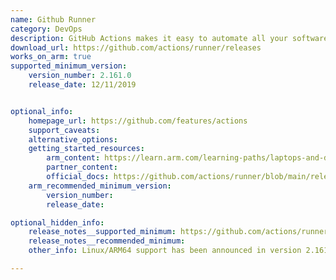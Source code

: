 ```yaml
---
name: Github Runner
category: DevOps
description: GitHub Actions makes it easy to automate all your software workflows, now with world-class CI/CD.
download_url: https://github.com/actions/runner/releases
works_on_arm: true
supported_minimum_version:
    version_number: 2.161.0
    release_date: 12/11/2019


optional_info:
    homepage_url: https://github.com/features/actions
    support_caveats:
    alternative_options:
    getting_started_resources:
        arm_content: https://learn.arm.com/learning-paths/laptops-and-desktops/windows_cicd_github/runner-setup/
        partner_content: 
        official_docs: https://github.com/actions/runner/blob/main/releaseNote.md
    arm_recommended_minimum_version:
        version_number:
        release_date:

optional_hidden_info:
    release_notes__supported_minimum: https://github.com/actions/runner/blob/v2.161.0/releaseNote.md
    release_notes__recommended_minimum: 
    other_info: Linux/ARM64 support has been announced in version 2.161.0 and tar archives are rolled out in the same version. However, untar the Linux/ARM64 archives fails in versions 2.161.0 and 2.162.0. Archives from v2.163.0 can be untared successfully. 

---
```

